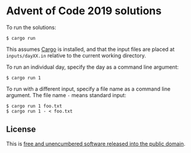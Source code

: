 # Advent of Code 2019 solutions

To run the solutions:

```
$ cargo run
```

This assumes [Cargo][cargo] is installed, and that the input files are placed at
`inputs/dayXX.in` relative to the current working directory.

To run an individual day, specify the day as a command line argument:

```
$ cargo run 1
```

To run with a different input, specify a file name as a command line argument.
The file name `-` means standard input:

```
$ cargo run 1 foo.txt
$ cargo run 1 - < foo.txt
```


## License

This is [free and unencumbered software released into the public domain][unlicense].


[cargo]: https://doc.rust-lang.org/stable/cargo/
[unlicense]: https://unlicense.org/
